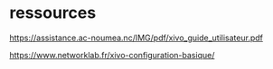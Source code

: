 # ressources

https://assistance.ac-noumea.nc/IMG/pdf/xivo_guide_utilisateur.pdf

https://www.networklab.fr/xivo-configuration-basique/

